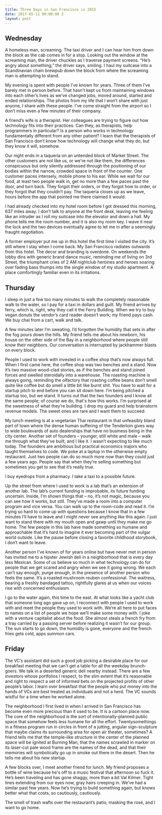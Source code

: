 ```yaml
---
title: Three Days in San Francisco in 2015
date: 2017-05-11 00:00:00 Z
layout: post
---
```




## Wednesday

A homeless man, screaming. The taxi driver and I can hear him from down the block as the cab comes in for a stop. Looking out the window at the screaming man, the driver chuckles as I traverse payment screens. “He’s angry about something,” the driver says, smiling. I haul my suitcase into a Scandinavian chain brewpub down the block from where the screaming man is attempting to stand.

My evening is spent with people I’ve known for years. Three of them I’ve barely met in person before. That hasn’t kept us from maintaining windows into each other’s lives as we’ve changed jobs, moved around, started and ended relationships. The photos from my life that I won’t share with just anyone, I share with these people. I’ve come straight from the airport so I don’t miss even a few minutes of their company.

A friend’s wife is a therapist. Her colleagues are trying to figure out how technology fits into their practices. Can they, as therapists, help programmers in particular? Is a person who works in technology fundamentally different from any other patient? I learn that the therapists of San Francisco don’t know how technology will change what they do, but they know it will, somehow.

Our night ends in a taqueria on an untended block of Market Street. The other customers are not like us, or we're not like them, the differences conspicuous but only silently addressed through the positioning of our bodies within the narrow, crowded space in front of the counter. One customer paces intensely, mobile phone to his ear. While we wait for our food, at least two people walk in, get no more than a few paces past the door, and turn back. They forgot their orders, or they forgot how to order, or they forgot that they couldn’t pay. The taqueria closes up as we leave, hours before the app that pointed me there claimed it would.

I had already checked into my hotel room before I got dressed this morning, 637 miles away. I don’t talk to anyone at the front desk, leaving me feeling like an intruder as I roll my suitcase into the elevator and down a hall. My phone tells me the room number, and it is also my room key. I wave it near the lock and the two devices eventually  agree to let me in after a seemingly fraught negotiation.

A former employer put me up in this hotel the first time I visited the city. It’s still where I stay when I come back. My San Francisco radiates outwards from this hotel. The decor and branding is overdone. On weekends the lobby dins with generic brand dance music, reminding me of living on 3rd Street, the triumphant cries of 2 AM nightclub heroines and heroes soaring over fading bass thumps into the single window of my studio apartment. A place comfortingly familiar even in its irritations.

## Thursday

I sleep in just a few too many minutes to walk the completely reasonable walk to the water, so I pay for a taxi in dollars and guilt. My friend arrives by ferry, which is, right, why they call it the Ferry Building. When we try to buy vegan donuts the vendor’s card reader doesn’t work; my friend pays cash. We buy chai from a cart, walk and talk.

A few minutes later I’m sweating. I’d forgotten the humidity that sets in after the fog pours down the hills. My friend tells me about his newborn, his house on the other side of the Bay in a neighborhood where people still know their neighbors. Our conversation is interrupted by jackhammer blasts on every block.

People I used to work with invested in a coffee shop that’s now always full. When I first came here, the coffee shop was two benches and a stand. Now it’s two massive wood-clad stories, as if the benches and stand joined forces and swelled steroidally into a warehouse. The roasting machine is always going, reminding the olfactory that roasting coffee beans don’t smell quite like coffee but do smell a little bit like burnt shit. You have to wait for a startup pitch to end before you can sit down here. I’m being pitched a startup too, but we stand. It turns out that the two founders and I know all the same people; of course we do, that's how this works. I’m surprised at the sweetness of what they’re building. I drop my guard and help brainstorm revenue models. The sweet ones are rare and I want them to succeed.

My lunch meeting is at a vegetarian Thai restaurant in that unfeasibly bland part of town where the dense human suffering of the Tenderloin gives way to wide boulevards of auto dealerships that have no business being in the city center. Another set of founders – younger, still white and male – walk me through what they’ve built, and I like it. I wasn’t expecting to like much today. The founders are ambitious but practical economics majors who taught themselves to code. We poke at a laptop in the otherwise empty restaurant. Just two people can do so much more now than they could just a few years ago. People say that when they’re selling something but sometimes you get to see that it’s really true.

I buy eyedrops from a pharmacy. I take a taxi to a possible future.

Up the street from where I used to work is a lab that’s an extension of another lab. The lab’s current funding is improbable, its future funding uncertain. Inside, I’m shown things that – no, it’s not magic, because you can see how it works, but still. They’ve made a room into a computer program and vice versa. You can walk up to the room-code and read it. I’m trying so hard to come up with questions because I know that in a few minutes I’ll have to leave and I might never see anything like this again. I just want to stand there with my mouth open and gawp until they make me go home. The few people in this lab have made something so humane and approachable that it’s hard to imagine it ever becoming part of the vulgar world outside. Like the pause before closing a favorite childhood storybook, I don’t want to leave.

Another person I’ve known of for years online but have never met in person has invited me to a hipster Jewish deli in a neighborhood that is every day less Mexican. Some of us believe so much in what technology can do for people that we get scared and angry when we see it going wrong. We each can’t say enough, purge enough, in the presence of another person who feels the same. It’s a roasted mushroom reuben confessional. The waitress, bearing a freshly bandaged tattoo, rightfully glares at us when our voices rise with concerned enthusiasm.

I go to the water again, this time to the east. At what looks like a yacht club that someone long ago gave up on, I reconnect with people I used to work with and meet the people they used to work with. We’re all here to put faces to names on a list of people we hope we’ll make some money with. I joke with a venture capitalist about the food. She almost steals a french fry from a tray carried by a passing server before realizing it wasn’t for our group. The sun starts to go down, the humidity is gone, everyone and the french fries gets cold, apps summon cars.

## Friday

The VC’s assistant did such a good job picking a desirable place for our breakfast meeting that we can’t get a table for all the weekday brunch-goers. We talk in a deserted generic deli nearby instead. There are a few investors whose portfolios I respect, to the slim extent that it’s reasonable and right to respect a set of informed bets on the projected profits of other people’s labor. I learn over breakfast that the people who put money into the hands of VCs are best treated as individuals and not a herd. The VC sounds wistful for a time when he worked alone.

The neighborhood I first lived in when I arrived in San Francisco has become even more precious than it used to be. It is a cartoon place now. The core of the neighborhood is the sort of intentionally-planned public space that somehow feels less humane for all the effort. Twentysomethings in a fitness program run in circles in front of a jutting, angular sign-sculpture that maybe claims its surrounding area for open air theater, sometimes? A friend tells me that the temple-like structure in the center of the planned space will be ignited at Burning Man, that the names scrawled in marker on its laser-cut pale wood frame are the names of the dead, and that their memories will symbolically go up in smoke out there in the desert. Then he tells me about his new startup.

A few blocks over, I meet another friend for lunch. My friend proposes a bottle of wine because he's off to a music festival that afternoon so fuck it. He’s been traveling and has gone shaggy, more than a bit Val Kilmer. Tight lines extending from our eyes now, gray hairs creeping in. We’ve had a similar past few years. Now he’s trying to build something again, but knows better what that costs, so cautiously, cautiously.

The smell of trash wafts over the restaurant’s patio, masking the rosé, and I want to go home.